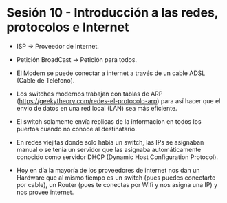 # Sesión 10 - Introducción a las redes, protocolos e Internet

* ISP &rarr; Proveedor de Internet.
* Petición BroadCast &rarr; Petición para todos.

* El Modem se puede conectar a internet a través de un cable ADSL (Cable de Teléfono).

* Los switches modernos trabajan con tablas de ARP (https://geekytheory.com/redes-el-protocolo-arp) para así hacer que el envio de datos en una red local (LAN) sea más eficiente.

* El switch solamente envía replicas de la informacion en todos los puertos cuando no conoce al destinatario.

* En redes viejitas donde solo había un switch, las IPs se asignaban manual o se tenía un servidor que las asignaba automáticamente conocido como servidor DHCP (Dynamic Host Configuration Protocol).

* Hoy en día la mayoría de los proveedores de internet nos dan un Hardware que al mismo tiempo es un switch (pues puedes conectarte por cable), un Router (pues te conectas por Wifi y nos asigna una IP) y nos provee internet.